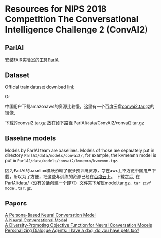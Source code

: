 # Resources for NIPS 2018 Competition The Conversational Intelligence Challenge 2 (ConvAI2)  

## ParlAI

安装FAIR实验室的工具[ParlAI](https://github.com/facebookresearch/ParlAI#installing-parlai)


## Dataset  

Official train dataset download [link](https://s3.amazonaws.com/fair-data/parlai/convai2/convai2.tar.gz)

Or

中国用户下载amazonaws的资源比较慢，这里有一个百度云盘[convai2.tar.gz](https://pan.baidu.com/s/1Akz9PpbNvlvVMtp9NxXBDA)的镜像, 

下载的convai2.tar.gz 放在如下路径:ParlAI/data/ConvAI2/convai2.tar.gz


## Baseline models

Models by ParlAI team are baselines. Models of those are separately put in directory `ParlAI/data/models/convai2/`, for example, the kvmemnn model is put in `ParlAI/data/models/convai2/kvmemnn/kvmemnn.tgz`.

因为ParlAI的baseline模块依赖了很多预训练资源，存在aws上不方便中国用户下载，所以为了方便，把这些与训练的资源已经在[百度云](https://pan.baidu.com/s/1PwsbFJo0FIvEhmiu4T4AIw)上。
下载之后, 在ParlAI/data/（没有的话创建一个即可）文件夹下解压model.tar.gz，`tar zxvf model.tar.gz`.


## Papers 

[A Persona-Based Neural Conversation Model](https://arxiv.org/abs/1603.06155)  
[A Neural Conversational Model](https://arxiv.org/abs/1506.05869)  
[A Diversity-Promoting Objective Function for Neural Conversation Models](https://arxiv.org/abs/1510.03055)  
[Personalizing Dialogue Agents: I have a dog, do you have pets too?](https://arxiv.org/abs/1801.07243)  
